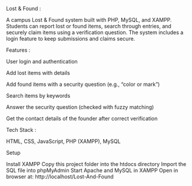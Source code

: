 Lost & Found :

A campus Lost & Found system built with PHP, MySQL, and XAMPP. Students can report lost or found items, search through entries, and securely claim items using a verification question. The system includes a login feature to keep submissions and claims secure.

Features :

User login and authentication

Add lost items with details

Add found items with a security question (e.g., “color or mark”)

Search items by keywords

Answer the security question (checked with fuzzy matching)

Get the contact details of the founder after correct verification

Tech Stack :

HTML, CSS, JavaScript,
PHP (XAMPP),
MySQL

Setup

Install XAMPP
Copy this project folder into the htdocs directory
Import the SQL file into phpMyAdmin
Start Apache and MySQL in XAMPP
Open in browser at:
http://localhost/Lost-And-Found





